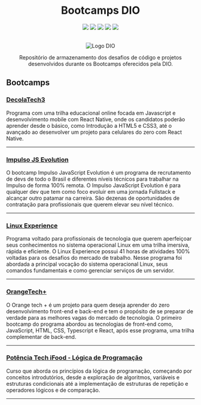 <div align='center'>
<h1> Bootcamps DIO</h1>

  <img src="https://img.shields.io/github/repo-size/elainefs/bootcamps-dio">

  <img src="https://img.shields.io/github/languages/count/elainefs/bootcamps-dio">

  <img src="https://img.shields.io/github/languages/top/elainefs/bootcamps-dio">

  <img src="https://img.shields.io/github/last-commit/elainefs/bootcamps-dio?color=blue">

  <img src="https://img.shields.io/github/license/elainefs/bootcamps-dio?color=blue">

  <br>
  <br>

![Logo DIO](https://hermes.digitalinnovation.one/assets/diome/logo-full.svg)

Repositório de armazenamento dos desafios de código e projetos desenvolvidos durante os Bootcamps oferecidos pela DIO.

</div>

## Bootcamps

### [DecolaTech3](DecolaTech3/README.md)
Programa com uma trilha educacional online focada em Javascript e desenvolvimento mobile com React Native, onde os candidatos poderão aprender desde o básico, como Introdução a HTML5 e CSS3, até o avançado ao desenvolver um projeto para celulares do zero com React Native.

---

### [Impulso JS Evolution](Impulso-JS-Evolution/README.md)
O bootcamp Impulso JavaScript Evolution é um programa de recrutamento de devs de todo o Brasil e diferentes níveis técnicos para trabalhar na Impulso de forma 100% remota. O Impulso JavaScript Evolution é para qualquer dev que tem como foco evoluir em uma jornada Fullstack e alcançar outro patamar na carreira. São dezenas de oportunidades de contratação para profissionais que querem elevar seu nível técnico.

---

### [Linux Experience](LinuxExperience/README.md)
Programa voltado para profissionais de tecnologia que querem aperfeiçoar seus conhecimentos no sistema operacional Linux em uma trilha imersiva, rápida e eficiente. O Linux Experience possui 41 horas de atividades 100% voltadas para os desafios do mercado de trabalho. Nesse programa foi abordada a principal vocação do sistema operacional Linux, seus comandos fundamentais e como gerenciar serviços de um servidor.

---

### [OrangeTech+](OrangeTech+/README.md)
O Orange tech + é um projeto para quem deseja aprender do zero desenvolvimento front-end e back-end e tem o propósito de se preparar de verdade para as melhores vagas do mercado de tecnologia. O primeiro bootcamp do programa abordou as tecnologias de front-end como, JavaScript, HTML, CSS, Typescript e React, após esse programa, uma trilha complementar de back-end.

---

### [Potência Tech iFood - Lógica de Programação](LogicaDeProgramacao/README.md)
Curso que aborda os princípios da lógica de programação, começando por conceitos introdutórios, desde a exploração de algoritmos, variáveis e estruturas condicionais até a implementação de estruturas de repetição e operadores lógicos e de comparação.

---